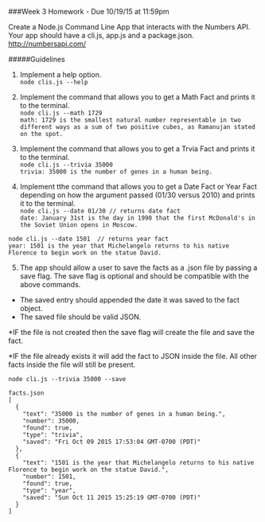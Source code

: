 ###Week 3 Homework - Due 10/19/15 at 11:59pm

Create a Node.js Command Line App that interacts with the Numbers API.  Your app should have a cli.js, app.js and a package.json.
http://numbersapi.com/

#####Guidelines

 1. Implement a help option. <br/>
`node clis.js --help`

 2. Implement the command that allows you to get a Math Fact and prints it to the terminal. <br/>
    `node cli.js --math 1729` <br />
    `math: 1729 is the smallest natural number representable in two different ways as a sum of two positive cubes, as Ramanujan stated on the spot.`

 3. Implement the command that allows you to get a Trvia Fact and prints it to the terminal.<br/>
`node cli.js --trivia 35000` <br/>
`trivia: 35000 is the number of genes in a human being.`

 4. Implement tthe command that allows you to get a Date Fact or Year Fact depending on how the argument passed (01/30 versus 2010) and prints it to the terminal.<br/>
 `node cli.js --date 01/30 // returns date fact` <br/>
 `date: January 31st is the day in 1990 that the first McDonald's in the Soviet Union opens in Moscow.` <br/>

 `node cli.js --date 1501  // returns year fact`<br/>
 `year: 1501 is the year that Michelangelo returns to his native Florence to begin work on the statue David.`

 5. The app should allow a user to save the facts as a .json file by passing a save flag. The save flag is optional and should be compatible with the above commands.

- The saved entry should appended the date it was saved to the fact object.
- The saved file should be valid JSON.

*IF the file is not created then the save flag will create the file and save the fact.
    
*IF the file already exists it will add the fact to JSON inside the file. All other facts inside the file will still be present.
    
    node cli.js --trivia 35000 --save

    facts.json
    [
      {
        "text": "35000 is the number of genes in a human being.",
        "number": 35000,
        "found": true,
        "type": "trivia",
        "saved": "Fri Oct 09 2015 17:53:04 GMT-0700 (PDT)"
      },
      {
        "text": "1501 is the year that Michelangelo returns to his native Florence to begin work on the statue David.",
        "number": 1501,
        "found": true,
        "type": "year",
        "saved": "Sun Oct 11 2015 15:25:19 GMT-0700 (PDT)"
      }
    ]


